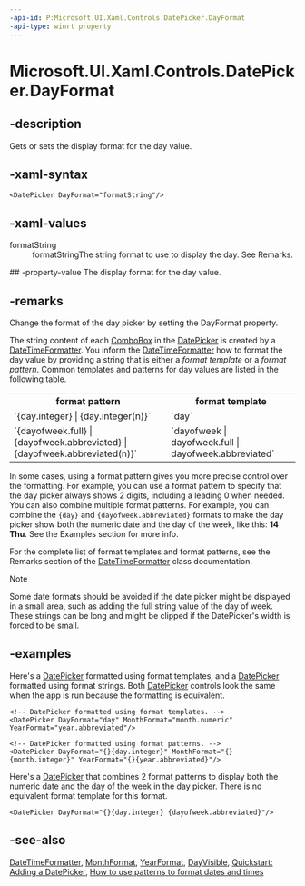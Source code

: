 ```yaml
---
-api-id: P:Microsoft.UI.Xaml.Controls.DatePicker.DayFormat
-api-type: winrt property
---
```


<!-- Property syntax
public string DayFormat { get;  set; }
-->

# Microsoft.UI.Xaml.Controls.DatePicker.DayFormat

## -description
Gets or sets the display format for the day value.

## -xaml-syntax
```xaml
<DatePicker DayFormat="formatString"/>
```


## -xaml-values
<dl><dt>formatString</dt><dd>formatStringThe string format to use to display the day. See Remarks.</dd>
</dl>
## -property-value
The display format for the day value.

## -remarks
Change the format of the day picker by setting the DayFormat property.

The string content of each [ComboBox](combobox.md) in the [DatePicker](datepicker.md) is created by a [DateTimeFormatter](/uwp/api/windows.globalization.datetimeformatting.datetimeformatter). You inform the [DateTimeFormatter](/uwp/api/windows.globalization.datetimeformatting.datetimeformatter) how to format the day value by providing a string that is either a *format template* or a *format pattern*. Common templates and patterns for day values are listed in the following table.

<table>
   <tr><th>format pattern</th><th>format template</th></tr>
   <tr><td>`{day.integer} | {day.integer(n)}`</td><td>`day`</td></tr>
   <tr><td>`{dayofweek.full} | {dayofweek.abbreviated} | {dayofweek.abbreviated(n)}`</td><td>`dayofweek | dayofweek.full | dayofweek.abbreviated`</td></tr>
</table>

In some cases, using a format pattern gives you more precise control over the formatting. For example, you can use a format pattern to specify that the day picker always shows 2 digits, including a leading 0 when needed. You can also combine multiple format patterns. For example, you can combine the `{day}` and `{dayofweek.abbreviated}` formats to make the day picker show both the numeric date and the day of the week, like this: **14 Thu**. See the Examples section for more info.

For the complete list of format templates and format patterns, see the Remarks section of the [DateTimeFormatter](/uwp/api/windows.globalization.datetimeformatting.datetimeformatter) class documentation.

> [!NOTE]
> Some date formats should be avoided if the date picker might be displayed in a small area, such as adding the full string value of the day of week. These strings can be long and might be clipped if the DatePicker's width is forced to be small.

## -examples
Here's a [DatePicker](datepicker.md) formatted using format templates, and a [DatePicker](datepicker.md) formatted using format strings. Both [DatePicker](datepicker.md) controls look the same when the app is run because the formatting is equivalent.


<!--Add screenshots for examples-->
```xaml
<!-- DatePicker formatted using format templates. -->
<DatePicker DayFormat="day" MonthFormat="month.numeric" YearFormat="year.abbreviated"/>

<!-- DatePicker formatted using format patterns. -->
<DatePicker DayFormat="{}{day.integer}" MonthFormat="{}{month.integer}" YearFormat="{}{year.abbreviated}"/>
```

Here's a [DatePicker](datepicker.md) that combines 2 format patterns to display both the numeric date and the day of the week in the day picker. There is no equivalent format template for this format.

```xaml
<DatePicker DayFormat="{}{day.integer} {dayofweek.abbreviated}"/>
```



## -see-also
[DateTimeFormatter](/uwp/api/windows.globalization.datetimeformatting.datetimeformatter), [MonthFormat](datepicker_monthformat.md), [YearFormat](datepicker_yearformat.md), [DayVisible](datepicker_dayvisible.md), [Quickstart: Adding a DatePicker](/previous-versions/windows/apps/dn308514(v=win.10)), [How to use patterns to format dates and times](/previous-versions/windows/apps/jj673581(v=win.10))
